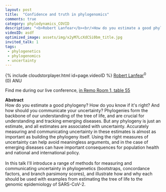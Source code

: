 ```yaml
---
layout: post
title:  "Confidence and truth in phylogenomics"
comments: true
category: phylodynamics_COVID
description: "<b>Robert Lanfear</b><br/>How do you estimate a good phylogeny? How do you k..."
videoID: asdf
optimized_image: assets/img/x2yM7LcXdCSi0bm_title.jpg
invited_talk: 1
tags:
 - phylogenetics
 - phylogenomics
 - uncertainty
---
```

{% include cloudstorplayer.html id=page.videoID %}
<u>Robert Lanfear</u><sup>0</sup><br/>
\(0\) ANU

Find me during our live conference, [in Remo Room 1, table 55](https://remo.co)

<b>Abstract</b><br/>
How do you estimate a good phylogeny? How do you know if it's right? And how should you  communicate your uncertainty? Phylogenies form the backbone of our understanding of the tree of life, and are crucial for understanding and tracking emerging diseases. But any phylogeny is just an estimate, and all estimates are associated with uncertainty. Accurately measuring and communicating uncertainty in these estimates is almost as important as building the phylogeny itself. Using the right measures of uncertainty can help avoid meaningless arguments, and in the case of emerging diseases can have important consequences for population health and national and international policy.<br/><br/>In this talk I'll introduce a range of methods for measuring and communicating uncertainty in phylogenetics \(bootstraps, concordance factors, and branch parsimony scores\), and illustrate how and why each should be used with examples from estimating the tree of life to the genomic epidemiology of SARS-CoV-2. 
